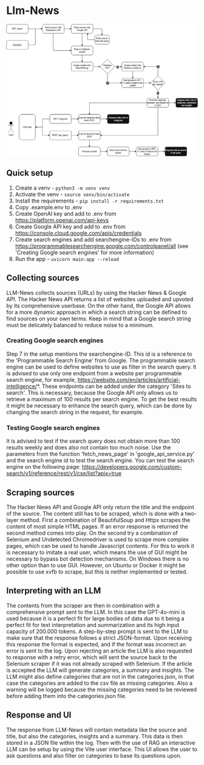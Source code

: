 # Llm-News

![flow-chart not found](flow-chart.png)

## Quick setup
1. Create a venv - `python3 -m venv venv`
2. Activate the venv - `source venv/bin/activate`
3. Install the requirements - `pip install -r requirements.txt`
4. Copy .example.env to .env
5. Create OpenAI key and add to .env from https://platform.openai.com/api-keys
6. Create Google API key and add to .env from https://console.cloud.google.com/apis/credentials
7. Create search engines and add searchengine-IDs to .env from https://programmablesearchengine.google.com/controlpanel/all (see 'Creating Google search engines' for more information)
8. Run the app - `uvicorn main:app --reload`

## Collecting sources
LLM-News collects sources (URLs) by using the Hacker News & Google API. The Hacker News API returns a list of websites uploaded and upvoted by its comprehensive userbase. On the other hand, the Google API allows for a more dynamic approach in which a search string can be defined to find sources on your own terms. Keep in mind that a Google search string must be delicately balanced to reduce noise to a minimum.

### Creating Google search engines
Step 7 in the setup mentions the searchengine-ID. This id is a reference to the 'Programmable Search Engine' from Google. The programmable search engine can be used to define websites to use as filter in the search query. It is advised to use only one endpoint from a website per programmable search engine, for example, https://website.com/en/articles/artificial-intelligence/*. These endpoints can be added under the category 'Sites to search'. This is necessary, because the Google API only allows us to retrieve a maximum of 100 results per search engine. To get the best results it might be necessary to enhance the search query, which can be done by changing the search string in the request, for example.

### Testing Google search engines
It is advised to test if the search query does not obtain more than 100 results weekly and does also not contain too much noise. Use the parameters from the function 'fetch_news_page' in 'google_api_service.py' and the search engine id to test the search engine. You can test the search engine on the following page: https://developers.google.com/custom-search/v1/reference/rest/v1/cse/list?apix=true

## Scraping sources
The Hacker News API and Google API only return the title and the endpoint of the source. The content still has to be scraped, which is done with a two-layer method. First a combination of BeautifulSoup and Httpx scrapes the content of most simple HTML pages. If an error response is returned the second method comes into play. On the second try a combination of Selenium and Undetected Chromedriver is used to scrape more complex pages, which can be used to handle Javascript contents. For this to work it is necessary to imitate a real user, which means the use of GUI might be necessary to bypass bot detection mechanisms. On Windows there is no other option than to use GUI. However, on Ubuntu or Docker it might be possible to use xvfb to scrape, but this is neither implemented or tested.

## Interpreting with an LLM
The contents from the scraper are then in combination with a comprehensive prompt sent to the LLM. In this case the GPT-4o-mini is used because it is a perfect fit for large bodies of data due to it being a perfect fit for text interpretation and summarization and its high input capacity of 200.000 tokens. A step-by-step prompt is sent to the LLM to make sure that the response follows a strict JSON-format. Upon receiving this response the format is expected, and if the format was incorrect an error is sent to the log. Upon rejecting an article the LLM is also requested to response with a retry error, which will sent the source back to the Selenium scraper if it was not already scraped with Selenium. If the article is accepted the LLM will generate categories, a summary and insights. The LLM might also define categories that are not in the categories.json, in that case the categories are added to the csv file as missing categories. Also a warning will be logged because the missing categories need to be reviewed before adding them into the categories.json file.

## Response and UI
The response from LLM-News will contain metadata like the source and title, but also the categories, insights and a summary. This data is then stored in a JSON file within the log. Then with the use of RAG an interactive LLM can be setup by using the Vite user interface. This UI allows the user to ask questions and also filter on categories to base its questions upon.